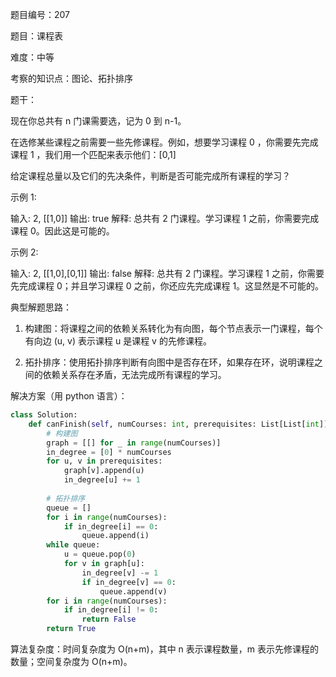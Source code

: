 题目编号：207

题目：课程表

难度：中等

考察的知识点：图论、拓扑排序

题干：

现在你总共有 n 门课需要选，记为 0 到 n-1。

在选修某些课程之前需要一些先修课程。例如，想要学习课程 0 ，你需要先完成课程 1 ，我们用一个匹配来表示他们：[0,1]

给定课程总量以及它们的先决条件，判断是否可能完成所有课程的学习？

示例 1:

输入: 2, [[1,0]] 
输出: true
解释: 总共有 2 门课程。学习课程 1 之前，你需要完成课程 0。因此这是可能的。

示例 2:

输入: 2, [[1,0],[0,1]]
输出: false
解释: 总共有 2 门课程。学习课程 1 之前，你需要先完成课程 0；并且学习课程 0 之前，你还应先完成课程 1。这显然是不可能的。

典型解题思路：

1. 构建图：将课程之间的依赖关系转化为有向图，每个节点表示一门课程，每个有向边 (u, v) 表示课程 u 是课程 v 的先修课程。

2. 拓扑排序：使用拓扑排序判断有向图中是否存在环，如果存在环，说明课程之间的依赖关系存在矛盾，无法完成所有课程的学习。

解决方案（用 python 语言）：

```python
class Solution:
    def canFinish(self, numCourses: int, prerequisites: List[List[int]]) -> bool:
        # 构建图
        graph = [[] for _ in range(numCourses)]
        in_degree = [0] * numCourses
        for u, v in prerequisites:
            graph[v].append(u)
            in_degree[u] += 1
        
        # 拓扑排序
        queue = []
        for i in range(numCourses):
            if in_degree[i] == 0:
                queue.append(i)
        while queue:
            u = queue.pop(0)
            for v in graph[u]:
                in_degree[v] -= 1
                if in_degree[v] == 0:
                    queue.append(v)
        for i in range(numCourses):
            if in_degree[i] != 0:
                return False
        return True
```

算法复杂度：时间复杂度为 O(n+m)，其中 n 表示课程数量，m 表示先修课程的数量；空间复杂度为 O(n+m)。